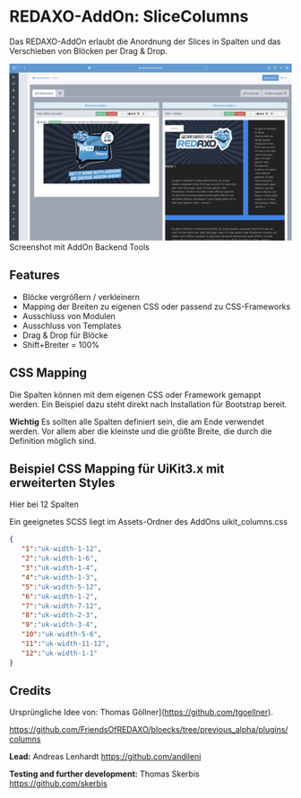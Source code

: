 # REDAXO-AddOn: SliceColumns
Das REDAXO-AddOn erlaubt die Anordnung der Slices in Spalten und das Verschieben von Blöcken per Drag & Drop. 

![Screenshot](https://github.com/FriendsOfREDAXO/slice_columns/blob/assets/screenshot.png)
Screenshot mit AddOn Backend Tools 

## Features

- Blöcke vergrößern / verkleinern
- Mapping der Breiten zu eigenen CSS oder passend zu CSS-Frameworks
- Ausschluss von Modulen 
- Ausschluss von Templates 
- Drag & Drop für Blöcke
- Shift+Breiter = 100% 

## CSS Mapping 

Die Spalten können mit dem eigenen CSS oder Framework gemappt werden. 
Ein Beispiel dazu steht direkt nach Installation für Bootstrap bereit. 

**Wichtig**
Es sollten alle Spalten definiert sein, die am Ende verwendet werden. 
Vor allem aber die kleinste und die größte Breite, die durch die Definition möglich sind. 


## Beispiel CSS Mapping für UiKit3.x mit erweiterten Styles

Hier bei 12 Spalten

Ein geeignetes SCSS liegt im Assets-Ordner des AddOns uikit_columns.css

```json
{
   "1":"uk-width-1-12",
   "2":"uk-width-1-6",
   "3":"uk-width-1-4",
   "4":"uk-width-1-3",
   "5":"uk-width-5-12",
   "6":"uk-width-1-2",
   "7":"uk-width-7-12",
   "8":"uk-width-2-3",
   "9":"uk-width-3-4",
   "10":"uk-width-5-6",
   "11":"uk-width-11-12",
   "12":"uk-width-1-1"
}
```

## Credits
Ursprüngliche Idee von: Thomas Göllner](https://github.com/tgoellner). 

https://github.com/FriendsOfREDAXO/bloecks/tree/previous_alpha/plugins/columns

**Lead:** Andreas Lenhardt https://github.com/andileni

**Testing and further development:** Thomas Skerbis https://github.com/skerbis
